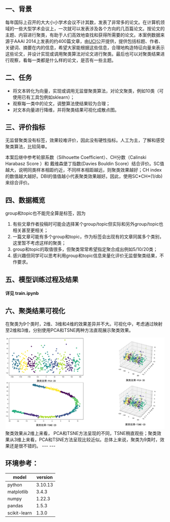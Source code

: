 
## 一、背景
每年国际上召开的大大小小学术会议不计其数，发表了非常多的论文。在计算机领域的一些大型学术会议上，一次就可以发表涉及各个方向的几百篇论文。按论文的主题、内容进行聚类，有助于人们高效地查找和获得所需要的论文。本案例数据来源于AAAI 2014上发表的约400篇文章，由[UCI](https://archive.ics.uci.edu/dataset/307/aaai+2014+accepted+papers)公开提供，提供包括标题、作者、关键词、摘要在内的信息，希望大家能根据这些信息，合理地构造特征向量来表示这些论文，并设计实现或调用聚类算法对论文进行聚类。最后也可以对聚类结果进行观察，看每一类都是什么样的论文，是否有一些主题。


## 二、任务
* 将文本转化为向量，实现或调用无监督聚类算法，对论文聚类，例如10类（可使用已有工具包例如sklearn）；
* 观察每一类中的论文，调整算法使结果较为合理；
* 对文本向量进行降维，并将聚类结果可视化成散点图。


## 三、评价指标
无监督聚类没有标签，效果较难评价，因此没有硬性指标。人工为主，了解和感受聚类算法，比较简单。

本案后继中参考轮廓系数（Silhouette Coefficient）、CH分数（Calinski Harabasz Score ）和 戴维森堡丁指数(Davies Bouldin Score）结合评价。SC值越大，说明同类样本相距约近，不同样本相距越远，则聚类效果越好；CH index的数值越大越好。DBI的值值越小代表聚类效果越好。因此，使用SC\*CH\*(1/db)来综合评价。


## 四、数据概览

group和topic也不能完全算是标签，因为
1. 有些文章作者投稿时可能会选择某个group/topic但实际和另外group/topic也相关甚至更相关；
2. 一篇文章可能有多个group和topic，作为标签会出现有的文章同属多个类别，这里暂不考虑这样的聚类；
3. group和topic的取值很多，但聚类常常希望指定聚合成出例如5/10/20类；
4. 感兴趣但同学可以思考利用group和topic信息来量化评价无监督聚类结果，不作要求。


## 五、模型训练过程及结果
####  详见 train.ipynb


## 六、聚类结果可视化
在聚类为9个类时，2维、3维和4维的效果差异并不大。可视化中，考虑通过映射至2维和3维，分别使用PCA和TSNE两种方法直观展示聚类效果。

<div align="center"><img src="img/result.png" alt="Image" /></div>
聚类效果从2维上来看， PCA和TSNE方法呈现的不同，TSNE稍直观些；聚类效果从3维上来看，PCA和TSNE方法呈现比较近似。总体上来说，聚类为9类时，效果还是很不错的。
---
---

## 环境参考：

| model | version |
|----------|----------|
| python                    | 3.10.13 |
| matplotlib                | 3.4.3 |
| numpy                     | 1.22.3
| pandas                    | 1.5.3 |
| scikit-learn              | 1.3.0 |
